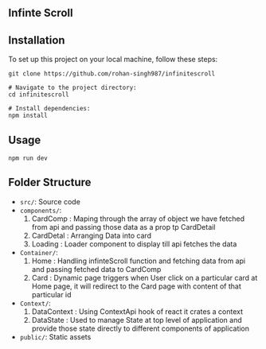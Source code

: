 ## Infinte Scroll

## Installation
To set up this project on your local machine, follow these steps:

```
git clone https://github.com/rohan-singh987/infinitescroll

# Navigate to the project directory:
cd infinitescroll

# Install dependencies:
npm install
```

## Usage
` npm run dev `

## Folder Structure
- `src/`: Source code
- `components/`:
  1. CardComp : Maping through the array of object we have fetched from api and passing those data as a prop tp CardDetail
  2. CardDetal : Arranging Data into card
  3. Loading : Loader component to display till api fetches the data 
- `Container/`:
  1. Home : Handling infinteScroll function and fetching data from api and passing fetched data to CardComp
  2. Card : Dynamic page triggers when User click on a particular card at Home page, it will redirect to the Card page with content of that particular id
- `Context/`:
  1. DataContext : Using ContextApi hook of react it crates a context
  2. DataState : Used to manage State at top level of application and provide those state directly to different components of application
- `public/`: Static assets


